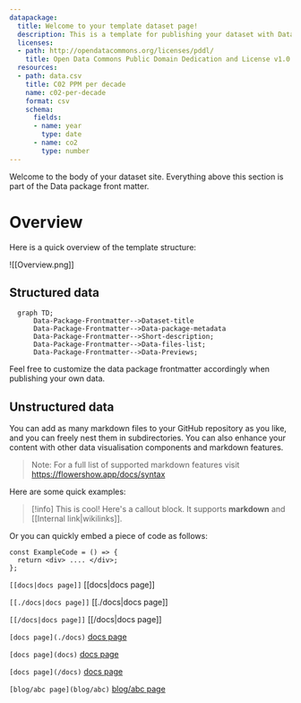 ```yaml
---
datapackage:
  title: Welcome to your template dataset page!
  description: This is a template for publishing your dataset with Datahub Cloud. 
  licenses:
  - path: http://opendatacommons.org/licenses/pddl/
    title: Open Data Commons Public Domain Dedication and License v1.0
  resources:
  - path: data.csv
    title: C02 PPM per decade
    name: c02-per-decade
    format: csv
    schema:
      fields:
      - name: year
        type: date
      - name: co2
        type: number
---
```


Welcome to the body of your dataset site. Everything above this section is part of the Data package front matter. 

# Overview

Here is a quick overview of the template structure:

![[Overview.png]]

## Structured data

```mermaid
  graph TD;
      Data-Package-Frontmatter-->Dataset-title
      Data-Package-Frontmatter-->Data-package-metadata
      Data-Package-Frontmatter-->Short-description;
      Data-Package-Frontmatter-->Data-files-list;
      Data-Package-Frontmatter-->Data-Previews;
```

Feel free to customize the data package frontmatter accordingly when publishing your own data. 

## Unstructured data

You can add as many markdown files to your GitHub repository as you like, and you can freely nest them in subdirectories. You can also enhance your content with other data visualisation components and markdown features.

> Note: For a full list of supported markdown features visit https://flowershow.app/docs/syntax

Here are some quick examples:

> [!info] This is cool!
> Here's a callout block.
> It supports **markdown** and [[Internal link|wikilinks]].

Or you can quickly embed a piece of code as follows:

```
const ExampleCode = () => {
  return <div> .... </div>;
};
```

`[[docs|docs page]]` [[docs|docs page]]

`[[./docs|docs page]]` [[./docs|docs page]]

`[[/docs|docs page]]` [[/docs|docs page]]

`[docs page](./docs)` [docs page](./docs)

`[docs page](docs)` [docs page](docs)

`[docs page](/docs)` [docs page](/docs)

`[blog/abc page](blog/abc)` [blog/abc page](blog/abc)

